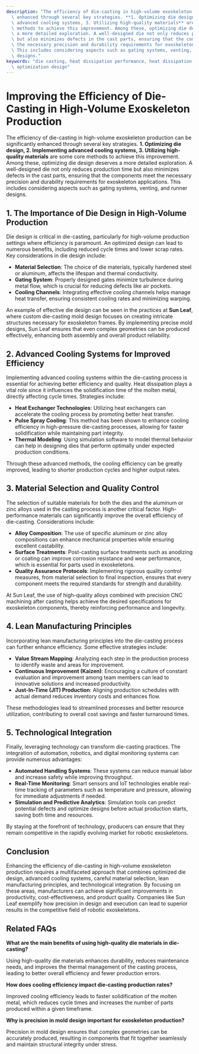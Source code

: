 ```yaml
---
description: "The efficiency of die-casting in high-volume exoskeleton production can be significantly\
  \ enhanced through several key strategies. **1. Optimizing die design, 2. Implementing\
  \ advanced cooling systems, 3. Utilizing high-quality materials** are some core\
  \ methods to achieve this improvement. Among these, optimizing die design deserves\
  \ a more detailed exploration. A well-designed die not only reduces production time\
  \ but also minimizes defects in the cast parts, ensuring that the components meet\
  \ the necessary precision and durability requirements for exoskeleton applications.\
  \ This includes considering aspects such as gating systems, venting, and runner\
  \ designs."
keywords: "die casting, heat dissipation performance, heat dissipation structure, heat dissipation\
  \ optimization design"
---
```

# Improving the Efficiency of Die-Casting in High-Volume Exoskeleton Production

The efficiency of die-casting in high-volume exoskeleton production can be significantly enhanced through several key strategies. **1. Optimizing die design, 2. Implementing advanced cooling systems, 3. Utilizing high-quality materials** are some core methods to achieve this improvement. Among these, optimizing die design deserves a more detailed exploration. A well-designed die not only reduces production time but also minimizes defects in the cast parts, ensuring that the components meet the necessary precision and durability requirements for exoskeleton applications. This includes considering aspects such as gating systems, venting, and runner designs.

## 1. The Importance of Die Design in High-Volume Production

Die design is critical in die-casting, particularly for high-volume production settings where efficiency is paramount. An optimized design can lead to numerous benefits, including reduced cycle times and lower scrap rates. Key considerations in die design include:

- **Material Selection**: The choice of die materials, typically hardened steel or aluminum, affects the lifespan and thermal conductivity.
- **Gating System**: Properly designed gates minimize turbulence during metal flow, which is crucial for reducing defects like air pockets.
- **Cooling Channels**: Integrating effective cooling channels helps manage heat transfer, ensuring consistent cooling rates and minimizing warping.

An example of effective die design can be seen in the practices at **Sun Leaf**, where custom die-casting mold design focuses on creating intricate structures necessary for exoskeleton frames. By implementing precise mold designs, Sun Leaf ensures that even complex geometries can be produced effectively, enhancing both assembly and overall product reliability.

## 2. Advanced Cooling Systems for Improved Efficiency

Implementing advanced cooling systems within the die-casting process is essential for achieving better efficiency and quality. Heat dissipation plays a vital role since it influences the solidification time of the molten metal, directly affecting cycle times. Strategies include:

- **Heat Exchanger Technologies**: Utilizing heat exchangers can accelerate the cooling process by promoting better heat transfer.
- **Pulse Spray Cooling**: This method has been shown to enhance cooling efficiency in high-pressure die-casting processes, allowing for faster solidification while maintaining part integrity.
- **Thermal Modeling**: Using simulation software to model thermal behavior can help in designing dies that perform optimally under expected production conditions.

Through these advanced methods, the cooling efficiency can be greatly improved, leading to shorter production cycles and higher output rates.

## 3. Material Selection and Quality Control

The selection of suitable materials for both the dies and the aluminum or zinc alloys used in the casting process is another critical factor. High-performance materials can significantly improve the overall efficiency of die-casting. Considerations include:

- **Alloy Composition**: The use of specific aluminum or zinc alloy compositions can enhance mechanical properties while ensuring excellent castability.
- **Surface Treatments**: Post-casting surface treatments such as anodizing or coating can improve corrosion resistance and wear performance, which is essential for parts used in exoskeletons.
- **Quality Assurance Protocols**: Implementing rigorous quality control measures, from material selection to final inspection, ensures that every component meets the required standards for strength and durability.

At Sun Leaf, the use of high-quality alloys combined with precision CNC machining after casting helps achieve the desired specifications for exoskeleton components, thereby reinforcing performance and longevity.

## 4. Lean Manufacturing Principles

Incorporating lean manufacturing principles into the die-casting process can further enhance efficiency. Some effective strategies include:

- **Value Stream Mapping**: Analyzing each step in the production process to identify waste and areas for improvement.
- **Continuous Improvement (Kaizen)**: Encouraging a culture of constant evaluation and improvement among team members can lead to innovative solutions and increased productivity.
- **Just-In-Time (JIT) Production**: Aligning production schedules with actual demand reduces inventory costs and enhances flow.

These methodologies lead to streamlined processes and better resource utilization, contributing to overall cost savings and faster turnaround times.

## 5. Technological Integration

Finally, leveraging technology can transform die-casting practices. The integration of automation, robotics, and digital monitoring systems can provide numerous advantages:

- **Automated Handling Systems**: These systems can reduce manual labor and increase safety while improving throughput.
- **Real-Time Monitoring**: Smart sensors and IoT technologies enable real-time tracking of parameters such as temperature and pressure, allowing for immediate adjustments if needed.
- **Simulation and Predictive Analytics**: Simulation tools can predict potential defects and optimize designs before actual production starts, saving both time and resources.

By staying at the forefront of technology, producers can ensure that they remain competitive in the rapidly evolving market for robotic exoskeletons.

## Conclusion

Enhancing the efficiency of die-casting in high-volume exoskeleton production requires a multifaceted approach that combines optimized die design, advanced cooling systems, careful material selection, lean manufacturing principles, and technological integration. By focusing on these areas, manufacturers can achieve significant improvements in productivity, cost-effectiveness, and product quality. Companies like Sun Leaf exemplify how precision in design and execution can lead to superior results in the competitive field of robotic exoskeletons.

## Related FAQs

**What are the main benefits of using high-quality die materials in die-casting?**  

Using high-quality die materials enhances durability, reduces maintenance needs, and improves the thermal management of the casting process, leading to better overall efficiency and fewer production errors.

**How does cooling efficiency impact die-casting production rates?**  

Improved cooling efficiency leads to faster solidification of the molten metal, which reduces cycle times and increases the number of parts produced within a given timeframe.

**Why is precision in mold design important for exoskeleton production?**  

Precision in mold design ensures that complex geometries can be accurately produced, resulting in components that fit together seamlessly and maintain structural integrity under stress.
